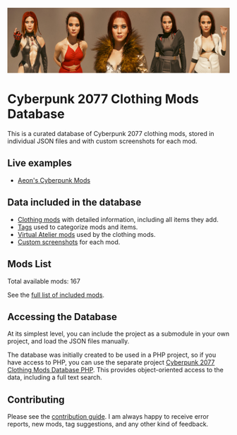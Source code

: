 ![](docs/github_banner.jpg)

# Cyberpunk 2077 Clothing Mods Database

This is a curated database of Cyberpunk 2077 clothing mods, stored in individual 
JSON files and with custom screenshots for each mod.

## Live examples

- [Aeon's Cyberpunk Mods][]

## Data included in the database

- [Clothing mods](mods-list.md) with detailed information, including all items they add.
- [Tags](docs/tagging-reference.md) used to categorize mods and items.
- [Virtual Atelier mods](docs/atelier-reference.md) used by the clothing mods.
- [Custom screenshots](data/clothing/screens) for each mod.

## Mods List

Total available mods: 167

See the [full list of included mods](mods-list.md).  

## Accessing the Database

At its simplest level, you can include the project as a submodule in your own
project, and load the JSON files manually.

The database was initially created to be used in a PHP project, so if you have 
access to PHP, you can use the separate project [Cyberpunk 2077 Clothing Mods Database PHP][].
This provides object-oriented access to the data, including a full text search.

## Contributing

Please see the [contribution guide](docs/contributing.md). I am always happy to 
receive error reports, new mods, tag suggestions, and any other kind of feedback.


[Cyberpunk 2077 Clothing Mods Database PHP]: https://github.com/Mistralys/cyberpunk-mod-db-php
[Aeon's Cyberpunk Mods]: https://aeonoftime.com/?article=2024-08-06-cyberpunk-clothing-mods&page=article